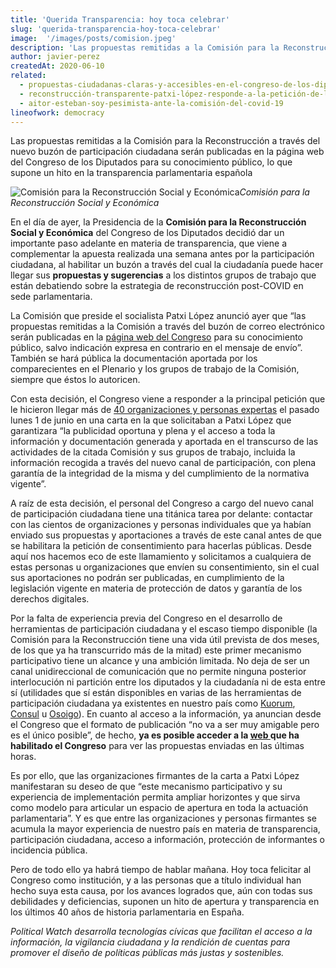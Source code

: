 ```yaml
---
title: 'Querida Transparencia: hoy toca celebrar'
slug: 'querida-transparencia-hoy-toca-celebrar'
image:  '/images/posts/comision.jpeg'
description: 'Las propuestas remitidas a la Comisión para la Reconstrucción a través del nuevo buzón de participación ciudadana serán publicadas en la página web del Congreso de los Diputados para su conocimiento público, lo que supone un hito en la transparencia parlamentaria española'
author: javier-perez
createdAt: 2020-06-10
related:
  - propuestas-ciudadanas-claras-y-accesibles-en-el-congreso-de-los-diputados
  - reconstrucción-transparente-patxi-lópez-responde-a-la-petición-de-la-sociedad-civil
  - aitor-esteban-soy-pesimista-ante-la-comisión-del-covid-19
lineofwork: democracy
---
```


Las propuestas remitidas a la Comisión para la Reconstrucción a través del nuevo buzón de participación ciudadana serán publicadas en la página web del Congreso de los Diputados para su conocimiento público, lo que supone un hito en la transparencia parlamentaria española

![Comisión para la Reconstrucción Social y Económica](/images/posts/comision.jpeg)*Comisión para la Reconstrucción Social y Económica*

En el día de ayer, la Presidencia de la **Comisión para la Reconstrucción Social y Económica** del Congreso de los Diputados decidió dar un importante paso adelante en materia de transparencia, que viene a complementar la apuesta realizada una semana antes por la participación ciudadana, al habilitar un buzón a través del cual la ciudadanía puede hacer llegar sus **propuestas y sugerencias** a los distintos grupos de trabajo que están debatiendo sobre la estrategia de reconstrucción post-COVID en sede parlamentaria.

La Comisión que preside el socialista Patxi López anunció ayer que “las propuestas remitidas a la Comisión a través del buzón de correo electrónico serán publicadas en la [página web del Congreso](http://www.congreso.es/portal/page/portal/Congreso/Congreso/Organos/Comision?_piref73_7498063_73_1339256_1339256.next_page=/wc/documentacionInformComisiones&idOrgano=390&idLegislatura=14) para su conocimiento público, salvo indicación expresa en contrario en el mensaje de envío”. También se hará pública la documentación aportada por los comparecientes en el Plenario y los grupos de trabajo de la Comisión, siempre que éstos lo autoricen.

Con esta decisión, el Congreso viene a responder a la principal petición que le hicieron llegar más de [40 organizaciones y personas expertas](https://docs.google.com/document/d/1v69gG89NLNCM2eG_M_BwdToAsxWY2Zfk8eT2ezy93Yw/edit?usp=sharing) el pasado lunes 1 de junio en una carta en la que solicitaban a Patxi López que garantizara “la publicidad oportuna y plena y el acceso a toda la información y documentación generada y aportada en el transcurso de las actividades de la citada Comisión y sus grupos de trabajo, incluida la información recogida a través del nuevo canal de participación, con plena garantía de la integridad de la misma y del cumplimiento de la normativa vigente”.

A raíz de esta decisión, el personal del Congreso a cargo del nuevo canal de participación ciudadana tiene una titánica tarea por delante: contactar con las cientos de organizaciones y personas individuales que ya habían enviado sus propuestas y aportaciones a través de este canal antes de que se habilitara la petición de consentimiento para hacerlas públicas. Desde aquí nos hacemos eco de este llamamiento y solicitamos a cualquiera de estas personas u organizaciones que envíen su consentimiento, sin el cual sus aportaciones no podrán ser publicadas, en cumplimiento de la legislación vigente en materia de protección de datos y garantía de los derechos digitales.

Por la falta de experiencia previa del Congreso en el desarrollo de herramientas de participación ciudadana y el escaso tiempo disponible (la Comisión para la Reconstrucción tiene una vida útil prevista de dos meses, de los que ya ha transcurrido más de la mitad) este primer mecanismo participativo tiene un alcance y una ambición limitada. No deja de ser un canal unidireccional de comunicación que no permite ninguna posterior interlocución ni partición entre los diputados y la ciudadanía ni de esta entre sí (utilidades que sí están disponibles en varias de las herramientas de participación ciudadana ya existentes en nuestro país como [Kuorum](https://kuorum.org/es/?gclid=Cj0KCQjwiYL3BRDVARIsAF9E4Gfr3g7qZKT1Di964tScqUSBTLks7zikyBA-WOnGmdHoCVhOPS9Uv7waAsnFEALw_wcB), [Consul](http://consulproject.org/es/) u [Osoigo](https://www.osoigo.com/)). En cuanto al acceso a la información, ya anuncian desde el Congreso que el formato de publicación “no va a ser muy amigable pero es el único posible”, de hecho, **ya es posible acceder a la [web ](http://www.congreso.es/portal/page/portal/Congreso/Congreso/Organos/Comision?_piref73_7498063_73_1339256_1339256.next_page=/wc/documentacionInformComisiones&idOrgano=390&idLegislatura=14)que ha habilitado el Congreso** para ver las propuestas enviadas en las últimas horas.

Es por ello, que las organizaciones firmantes de la carta a Patxi López manifestaran su deseo de que “este mecanismo participativo y su experiencia de implementación permita ampliar horizontes y que sirva como modelo para articular un espacio de apertura en toda la actuación parlamentaria”. Y es que entre las organizaciones y personas firmantes se acumula la mayor experiencia de nuestro país en materia de transparencia, participación ciudadana, acceso a información, protección de informantes o incidencia pública.

Pero de todo ello ya habrá tiempo de hablar mañana. Hoy toca felicitar al Congreso como institución, y a las personas que a título individual han hecho suya esta causa, por los avances logrados que, aún con todas sus debilidades y deficiencias, suponen un hito de apertura y transparencia en los últimos 40 años de historia parlamentaria en España.

*Political Watch desarrolla tecnologías cívicas que facilitan el acceso a la información, la vigilancia ciudadana y la rendición de cuentas para promover el diseño de políticas públicas más justas y sostenibles.*
